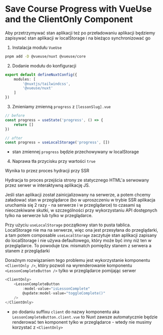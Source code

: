 # Save Course Progress with VueUse and the ClientOnly Component

Aby przetrzymywać stan aplikacji też po przeładowaniu aplikacji będziemy zapisywać stan aplikacji w localStorage i na bieżąco synchronizować go

1. Instalacja modułu `VueUse`

```sh
pnpm add -D @vueuse/nuxt @vueuse/core
```

2. Dodanie modułu do konfiguracji

```ts
export default defineNuxtConfig({
    modules: [
        '@nuxtjs/tailwindcss',
        '@vueuse/nuxt'
    ]
})
```

3. Zmieniamy zmienną `progress` z `[lessonSlug].vue`

```ts
// before
const progress = useState('progress', () => {
    return []
})

// after
const progress = useLocalStorage('progress', [])
```

- stan zmiennej `progress` będzie przechowywany w localStorage

4. Naprawa tła przycisku przy wartości `true`

Wynika to przez proces hydracji przy SSR

Hydracja to proces przejścia strony ze statycznego HTML'a serwowany przez serwer w interaktywną aplikację JS.

Jeśli stan aplikacji został zainicjalizowany na serwerze, a potem chcemy załadować stan w przeglądarce (bo w uproszczeniu w trybie SSR aplikacja uruchamia się 2 razy - na serwerze i w przeglądarce) to czasami są nieoczekiwane skutki, w szczególności przy wykorzystaniu API dostępnych tylko na serwerze lub tylko w przeglądarce.

Przy użyciu `useLocalStorage` początkowy stan to pusta tablica. LocalStorage nie ma na serwerze, więc ona jest przesyłana do przeglądarki, a tam potem composable `useLocalStorage` zaczytuje stan aplikacji zapisany do localStorage i nie używa defaultowego, który może być inny niż ten w przeglądarce. To powoduje tzw. mismatch pomiędzy stanem z serwera a stanem z przeglądarki

Doraźnym rozwiązaniem tego problemu jest wykorzystanie komponentu `<ClientOnly />`, który pozwoli na wyrenderowanie komponentu `<LessonCompleteButton />` tylko w przeglądarce pomijając serwer

```js
<ClientOnly>
    <LessonCompleteButton
        :model-value="isLessonComplete"
        @update:model-value="toggleComplete()"
    />
</ClientOnly>
```


- po dodaniu suffixu `client` do nazwy komponentu aka `LessonCompleteButton.client.vue` to Nuxt zawsze automatycznie będzie renderować ten komponent tylko w przeglądarce - wtedy nie musimy korzystać z `<ClientOnly>`

